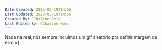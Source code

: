 ```yaml
---
Date Created: 2023-05-19T14:55
Last Updated: 2023-05-19T14:55
Created By: CChaline Reis
Last Edited By: CChaline Reis
---
```

Nada na real, nós sempre incluimos um gif aleatório pra definir margem de erro =]